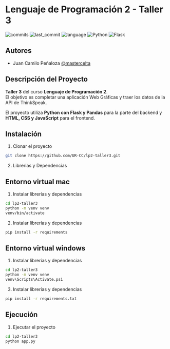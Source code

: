# Lenguaje de Programación 2 - Taller 3

![commits](https://badgen.net/github/commits/mastercelta/lp2-taller2?icon=github) 
![last_commit](https://img.shields.io/github/last-commit/mastercelta/lp2-taller2)
![language](https://img.shields.io/badge/language-Python-blue.svg)
![Python](https://img.shields.io/badge/Python-v3.10.12-blue.svg)
![Flask](https://img.shields.io/badge/Flask-v2.3.2-blue.svg)

##  Autores
- Juan Camilo Peñaloza [@mastercelta](https://www.github.com/mastercelta)

## Descripción del Proyecto

**Taller 3** del curso **Lenguaje de Programación 2**.  
El objetivo es completar una aplicación Web Gráficas y traer los datos de la API de ThinkSpeak.

El proyecto utiliza **Python con Flask y Pandas** para la parte del backend y **HTML, CSS y JavaScript** para el frontend.
## Instalación

1. Clonar el proyecto
```bash
git clone https://github.com/UR-CC/lp2-taller3.git
```

2. Librerias y Dependencias

## Entorno virtual mac
1. Instalar librerías y dependencias
```bash
cd lp2-taller3
python -m venv venv
venv/bin/activate
```
2. Instalar librerías y dependencias
```bash
pip install -r requirements
```
## Entorno virtual windows
1. Instalar librerías y dependencias
```bash
cd lp2-taller3
python -m venv venv
venv\Scripts\Activate.ps1
```

3. Instalar librerías y dependencias
```bash
pip install -r requirements.txt
```
    
## Ejecución

1. Ejecutar el proyecto
```bash
cd lp2-taller3
python app.py
```

